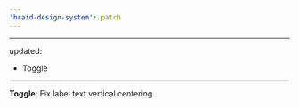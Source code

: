 ```yaml
---
'braid-design-system': patch
---
```


---
updated:
  - Toggle
---

**Toggle**: Fix label text vertical centering
